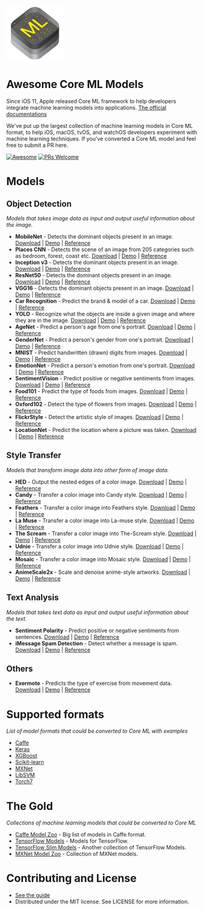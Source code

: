 
<!--
Title: Awesome Core ML Models
Description: A curated list of machine learning models in Core ML format.
Author: Kedan Li
-->
<img src="images/coreml.png" width="150" height="150"/>

# Awesome Core ML Models

Since iOS 11, Apple released Core ML framework to help developers integrate machine learning models into applications. [The official documentations](https://developer.apple.com/documentation/coreml)

We've put up the largest collection of machine learning models in Core ML format, to help  iOS, macOS, tvOS, and watchOS developers experiment with machine learning techniques. If you've converted a Core ML model and feel free to submit a PR here.

[![Awesome](https://cdn.rawgit.com/sindresorhus/awesome/d7305f38d29fed78fa85652e3a63e154dd8e8829/media/badge.svg)](https://github.com/sindresorhus/awesome)
[![PRs Welcome](https://img.shields.io/badge/PRs-welcome-brightgreen.svg)](http://makeapullrequest.com)

# Models

## Object Detection
*Models that takes image data as input and output useful information about the image.*
* **MobileNet** - Detects the dominant objects present in an image. [Download](https://s3-us-west-2.amazonaws.com/coreml-models/MobileNet.mlmodel) | [Demo](https://github.com/hollance/MobileNet-CoreML) | [Reference](https://arxiv.org/abs/1704.04861)
* **Places CNN** - Detects the scene of an image from 205 categories such as bedroom, forest, coast etc. [Download](https://s3-us-west-2.amazonaws.com/coreml-models/GoogLeNetPlaces.mlmodel) | [Demo](https://github.com/chenyi1989/CoreMLDemo) | [Reference](http://places.csail.mit.edu/index.html)
* **Inception v3** - Detects the dominant objects present in an image. [Download](https://s3-us-west-2.amazonaws.com/coreml-models/Inceptionv3.mlmodel) | [Demo](https://github.com/yulingtianxia/Core-ML-Sample/) | [Reference](https://arxiv.org/abs/1512.00567)
* **ResNet50** - Detects the dominant objects present in an image. [Download](https://s3-us-west-2.amazonaws.com/coreml-models/Resnet50.mlmodel) | [Demo](https://github.com/atomic14/VisionCoreMLSample) | [Reference](https://arxiv.org/abs/1512.03385)
* **VGG16** - Detects the dominant objects present in an image. [Download](https://s3-us-west-2.amazonaws.com/coreml-models/VGG16.mlmodel) | [Demo](https://github.com/alaphao/CoreMLExample) | [Reference](https://arxiv.org/abs/1409.1556)
* **Car Recognition** - Predict the brand & model of a car. [Download](https://s3-us-west-2.amazonaws.com/coreml-models/CarRecognition.mlmodel) | [Demo](https://github.com/likedan/Core-ML-Car-Recognition) | [Reference](http://mmlab.ie.cuhk.edu.hk/datasets/comp_cars/index.html)
* **YOLO** - Recognize what the objects are inside a given image and where they are in the image. [Download](https://s3-us-west-2.amazonaws.com/coreml-models/TinyYOLO.mlmodel) | [Demo](https://github.com/hollance/YOLO-CoreML-MPSNNGraph) | [Reference](http://machinethink.net/blog/object-detection-with-yolo)
* **AgeNet** - Predict a person's age from one's portrait. [Download](https://s3-us-west-2.amazonaws.com/coreml-models/AgeNet.mlmodel) | [Demo](https://github.com/cocoa-ai/FacesVisionDemo) | [Reference](http://www.openu.ac.il/home/hassner/projects/cnn_agegender/)
* **GenderNet** - Predict a person's gender from one's portrait. [Download](https://s3-us-west-2.amazonaws.com/coreml-models/GenderNet.mlmodel) | [Demo](https://github.com/cocoa-ai/FacesVisionDemo) | [Reference](http://www.openu.ac.il/home/hassner/projects/cnn_agegender/)
* **MNIST** - Predict handwritten (drawn) digits from images. [Download](https://s3-us-west-2.amazonaws.com/coreml-models/MNIST.mlmodel) | [Demo](https://github.com/ph1ps/MNIST-CoreML) | [Reference](http://yann.lecun.com/exdb/mnist/)
* **EmotionNet** - Predict a person's emotion from one's portrait. [Download](https://s3-us-west-2.amazonaws.com/coreml-models/CNNEmotions.mlmodel) | [Demo](https://github.com/cocoa-ai/FacesVisionDemo) | [Reference](http://www.openu.ac.il/home/hassner/projects/cnn_emotions/)
* **SentimentVision** - Predict positive or negative sentiments from images. [Download](https://s3-us-west-2.amazonaws.com/coreml-models/VisualSentimentCNN.mlmodel) | [Demo](https://github.com/cocoa-ai/SentimentVisionDemo) | [Reference](http://www.sciencedirect.com/science/article/pii/S0262885617300355?via%3Dihub)
* **Food101** - Predict the type of foods from images. [Download](https://s3-us-west-2.amazonaws.com/coreml-models/Food101.mlmodel) | [Demo](https://github.com/ph1ps/Food101-CoreML) | [Reference](http://visiir.lip6.fr/explore)
* **Oxford102** - Detect the type of flowers from images. [Download](https://s3-us-west-2.amazonaws.com/coreml-models/Oxford102.mlmodel) | [Demo](https://github.com/cocoa-ai/FlowersVisionDemo) | [Reference](http://jimgoo.com/flower-power/)
* **FlickrStyle** - Detect the artistic style of images. [Download](https://s3-us-west-2.amazonaws.com/coreml-models/FlickrStyle.mlmodel) | [Demo](https://github.com/cocoa-ai/StylesVisionDemo) | [Reference](http://sergeykarayev.com/files/1311.3715v3.pdf)
* **LocationNet** - Predict the location where a picture was taken. [Download](https://s3-us-west-2.amazonaws.com/coreml-models/RN1015k500.mlmodel) | [Demo](https://github.com/awslabs/MXNet2CoreML_iOS_sample_app) | [Reference](https://aws.amazon.com/blogs/ai/estimating-the-location-of-images-using-mxnet-and-multimedia-commons-dataset-on-aws-ec2)

## Style Transfer
*Models that transform image data into other form of image data.*
* **HED** - Output the nested edges of a color image. [Download](https://s3-us-west-2.amazonaws.com/coreml-models/HED_so.mlmodel) | [Demo](https://github.com/s1ddok/HED-CoreML) | [Reference](http://dl.acm.org/citation.cfm?id=2654889)
* **Candy** - Transfer a color image into Candy style. [Download](https://s3-us-west-2.amazonaws.com/coreml-models/FNS-Candy.mlmodel) | [Demo](https://github.com/prisma-ai/torch2coreml) | [Reference](http://cs.stanford.edu/people/jcjohns/eccv16/)
* **Feathers** - Transfer a color image into Feathers style. [Download](https://s3-us-west-2.amazonaws.com/coreml-models/FNS-Feathers.mlmodel) | [Demo](https://github.com/prisma-ai/torch2coreml) | [Reference](http://cs.stanford.edu/people/jcjohns/eccv16/)
* **La Muse** - Transfer a color image into La-muse style. [Download](https://s3-us-west-2.amazonaws.com/coreml-models/FNS-La-Muse.mlmodel) | [Demo](https://github.com/prisma-ai/torch2coreml) | [Reference](http://cs.stanford.edu/people/jcjohns/eccv16/)
* **The Scream** - Transfer a color image into The-Scream style. [Download](https://s3-us-west-2.amazonaws.com/coreml-models/FNS-The-Scream.mlmodel) | [Demo](https://github.com/prisma-ai/torch2coreml) | [Reference](http://cs.stanford.edu/people/jcjohns/eccv16/)
* **Udnie** - Transfer a color image into Udnie style. [Download](https://s3-us-west-2.amazonaws.com/coreml-models/FNS-Udnie.mlmodel) | [Demo](https://github.com/prisma-ai/torch2coreml) | [Reference](http://cs.stanford.edu/people/jcjohns/eccv16/)
* **Mosaic** - Transfer a color image into Mosaic style. [Download](https://s3-us-west-2.amazonaws.com/coreml-models/FNS-Mosaic.mlmodel) | [Demo](https://github.com/prisma-ai/torch2coreml) | [Reference](http://cs.stanford.edu/people/jcjohns/eccv16/)
* **AnimeScale2x** - Scale and denoise anime-style artworks. [Download](https://s3-us-west-2.amazonaws.com/coreml-models/AnimeScale2x.mlmodel) | [Demo](https://github.com/imxieyi/waifu2x-ios) | [Reference](https://arxiv.org/abs/1501.00092)

## Text Analysis
*Models that takes text data as input and output useful information about the text.*
* **Sentiment Polarity** - Predict positive or negative sentiments from sentences. [Download](https://s3-us-west-2.amazonaws.com/coreml-models/SentimentPolarity.mlmodel) | [Demo](https://github.com/cocoa-ai/SentimentCoreMLDemo) | [Reference](http://boston.lti.cs.cmu.edu/classes/95-865-K/HW/HW3/)
* **iMessage Spam Detection** - Detect whether a message is spam. [Download](https://s3-us-west-2.amazonaws.com/coreml-models/MessageClassifier.mlmodel) | [Demo](https://github.com/gkswamy98/imessage-spam-detection/tree/master) | [Reference](http://www.dt.fee.unicamp.br/~tiago/smsspamcollection/)
## Others
* **Exermote** - Predicts the type of exercise from movement data. [Download](https://s3-us-west-2.amazonaws.com/coreml-models/Exermote.mlmodel) | [Demo](https://github.com/Lausbert/Exermote/tree/master/ExermoteInference) | [Reference](http://lausbert.com/2017/08/03/exermote/)


# Supported formats
*List of model formats that could be converted to Core ML with examples*
* [Caffe](https://apple.github.io/coremltools/generated/coremltools.converters.caffe.convert.html)
* [Keras](https://apple.github.io/coremltools/generated/coremltools.converters.keras.convert.html)
* [XGBoost](https://apple.github.io/coremltools/generated/coremltools.converters.xgboost.convert.html)
* [Scikit-learn](https://apple.github.io/coremltools/generated/coremltools.converters.sklearn.convert.html)
* [MXNet](https://aws.amazon.com/blogs/ai/bring-machine-learning-to-ios-apps-using-apache-mxnet-and-apple-core-ml/)
* [LibSVM](https://apple.github.io/coremltools/generated/coremltools.converters.libsvm.convert.html)
* [Torch7](https://github.com/prisma-ai/torch2coreml)

# The Gold
*Collections of machine learning models that could be converted to Core ML*

* [Caffe Model Zoo](https://github.com/BVLC/caffe/wiki/Model-Zoo) - Big list of models in Caffe format.
* [TensorFlow Models](https://github.com/tensorflow/models) - Models for TensorFlow.
* [TensorFlow Slim Models](https://github.com/tensorflow/models/blob/master/slim/README.md) - Another collection of TensorFlow Models.
* [MXNet Model Zoo](https://mxnet.incubator.apache.org/model_zoo/) - Collection of MXNet models.

# Contributing and License
* [See the guide](https://github.com/likedan/Awesome-CoreML-Models/blob/master/.github/CONTRIBUTING.md)
* Distributed under the MIT license. See LICENSE for more information.

